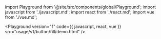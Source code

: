 import Playground from '@site/src/components/global/Playground';
import javascript from './javascript.md';
import react from './react.md';
import vue from './vue.md';

<Playground version="1" code={{ javascript, react, vue }} src="usage/v1/button/fill/demo.html" />
